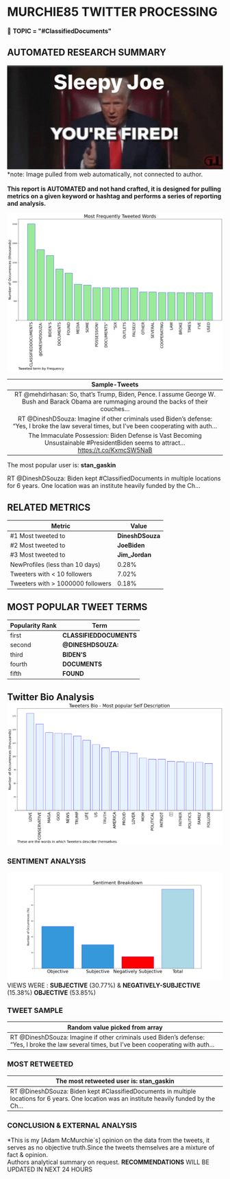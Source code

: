 # MURCHIE85 TWITTER PROCESSING 
&#x1F34E; **TOPIC = "#ClassifiedDocuments"**

## AUTOMATED RESEARCH SUMMARY

![image](assets/2023-01-24hashtagImage.png)*note: Image pulled from web automatically, not connected to author.
<br></br>
<b> This report is AUTOMATED and not hand crafted, it is designed for pulling metrics on a given keyword or hashtag and performs a series of reporting and analysis.</b>



![image](assets/2023-01-24TWEETS.png)



|                **Sample-Tweets**        |
| :-------------: |
| RT @mehdirhasan: So, that’s Trump, Biden, Pence. I assume George W. Bush and Barack Obama are rummaging around the backs of their couches… |
| RT @DineshDSouza: Imagine if other criminals used Biden’s defense: “Yes, I broke the law several times, but I’ve been cooperating with auth… |
| The Immaculate Possession: Biden Defense is Vast Becoming Unsustainable #PresidentBiden seems to attract… https://t.co/KxmcSW5NaB |

The most popular user is: **stan_gaskin**
<div class="alert alert-block alert-danger"> RT @DineshDSouza: Biden kept #ClassifiedDocuments in multiple locations for 6 years. One location was an institute heavily funded by the Ch…</div>

## RELATED METRICS<br>
| Metric | Value |
| ------------- | ------------- |
| #1 Most tweeted to  | **DineshDSouza** |
| #2 Most tweeted to  | **JoeBiden** |
| #3 Most tweeted to  | **Jim_Jordan** |
| NewProfiles (less than 10 days) | 0.28%  |
| Tweeters with < 10 followers  | 7.02%|
| Tweeters with > 1000000 followers  | 0.18%  |



## MOST POPULAR TWEET TERMS 


| Popularity Rank  | Term |
| ------------- | ------------- |
| first  | **CLASSIFIEDDOCUMENTS**  |
| second  | **@DINESHDSOUZA:**  |
| third  | **BIDEN’S** |
| fourth  | **DOCUMENTS**  |
| fifth  | **FOUND**  |


## Twitter Bio Analysis![image](assets/2023-01-24BIO.png)
### SENTIMENT ANALYSIS
![image](assets/2023-01-24sentiment.png)
VIEWS WERE : **SUBJECTIVE**  (30.77%) & **NEGATIVELY-SUBJECTIVE** (15.38%) **OBJECTIVE** (53.85%)

### TWEET SAMPLE 
| Random value picked from array |
| ------------- |
|RT @DineshDSouza: Imagine if other criminals used Biden’s defense: “Yes, I broke the law several times, but I’ve been cooperating with auth… |

### MOST RETWEETED 

| The most retweeted user is: **stan_gaskin**  |
| ------------- |
| RT @DineshDSouza: Biden kept #ClassifiedDocuments in multiple locations for 6 years. One location was an institute heavily funded by the Ch… |

### CONCLUSION & EXTERNAL ANALYSIS

*This is my [Adam McMurchie`s] opinion on the data from the tweets, it serves as no objective truth.Since the tweets themselves are a mixture of fact & opinion.<br>
Authors analytical summary on request.
**RECOMMENDATIONS** WILL BE UPDATED IN NEXT  24 HOURS <br>